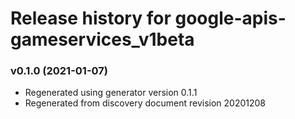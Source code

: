 # Release history for google-apis-gameservices_v1beta

### v0.1.0 (2021-01-07)

* Regenerated using generator version 0.1.1
* Regenerated from discovery document revision 20201208

